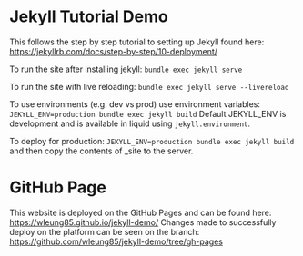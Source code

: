 # Jekyll Tutorial Demo

This follows the step by step tutorial to setting up Jekyll found here: https://jekyllrb.com/docs/step-by-step/10-deployment/

To run the site after installing jekyll:
`bundle exec jekyll serve`

To run the site with live reloading:
`bundle exec jekyll serve --livereload`

To use environments (e.g. dev vs prod) use environment variables:
`JEKYLL_ENV=production bundle exec jekyll build`
Default JEKYLL_ENV is development and is available in liquid using `jekyll.environment`.

To deploy for production:
`JEKYLL_ENV=production bundle exec jekyll build`
and then copy the contents of _site to the server.

# GitHub Page

This website is deployed on the GitHub Pages and can be found here: https://wleung85.github.io/jekyll-demo/
Changes made to successfully deploy on the platform can be seen on the branch: https://github.com/wleung85/jekyll-demo/tree/gh-pages